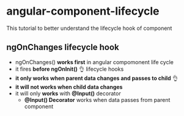 # angular-component-lifecycle
This tutorial to better understand the lifecycle hook of component

## ngOnChanges lifecycle hook 	
- ngOnChanges() **works first** in angular compomonent life cycle
- it fires **before ngOnInit()** :ok_hand:	 lifecycle hooks
- **it only works when parent data changes and passes to child** :ok_hand:	
- **it will not works when child data changes**
- it will only **works** with **@Input()** decorator
  - **@Input() Decorator** works when data passes from parent component



